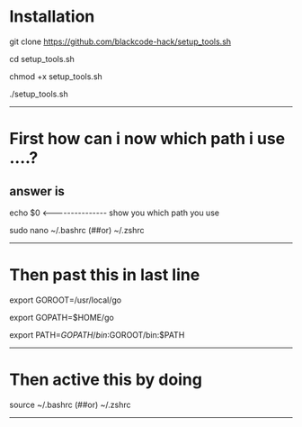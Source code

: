 # Installation
git clone https://github.com/blackcode-hack/setup_tools.sh

cd setup_tools.sh 

chmod +x setup_tools.sh

./setup_tools.sh
_________________________________________________________________________
# First how can i now which path i use ....?

## answer is

echo $0           <--------------- show you which path you use 

sudo nano ~/.bashrc  (##or)  ~/.zshrc
_________________________________________________________________________
# Then past this in last line 
export GOROOT=/usr/local/go

export GOPATH=$HOME/go

export PATH=$GOPATH/bin:$GOROOT/bin:$PATH

_________________________________________________________________________

# Then active this by doing 

source ~/.bashrc   (##or)   ~/.zshrc
_________________________________________________________________________
